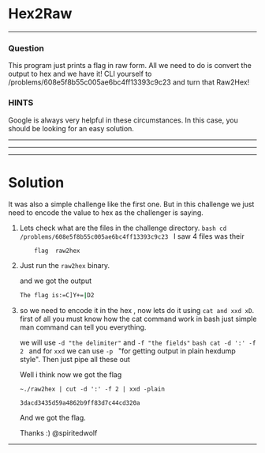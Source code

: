 # Hex2Raw 
---
### Question

This program just prints a flag in raw form. All we need to do is convert the output to hex and we have it! CLI yourself to /problems/608e5f8b55c005ae6bc4ff13393c9c23 and turn that Raw2Hex!

### HINTS

Google is always very helpful in these circumstances. In this case, you should be looking for an easy solution.

---
---
---
# Solution

It was also a simple challenge like the first one. But in this challenge we just need to encode the value to hex as the challenger is saying. 

1. Lets check what are the files in the challenge directory.
        ```bash
        cd /problems/608e5f8b55c005ae6bc4ff13393c9c23
        ```
        I saw 4 files was their 
    ```
        flag  raw2hex
    ```
2. Just run the ```raw2hex``` binary.

    and we got the output
        
    ```bash
    The flag is:=C]Y+=|D2
    ```

3. so we need to encode it in the hex , now lets do it using ```cat and xxd xD```.
   first of all you must know how the cat command work in bash just simple man command can tell you everything. 
  
   we will use ```-d "the delimiter"``` and  ```-f "the fields"```
        ```bash
        cat -d ':' -f 2
        ```
    and for ```xxd``` we can use ```-p ``` "for getting output in plain hexdump style". Then just pipe all these out
    
    Well i think now we got the flag
    
    ```
    ~./raw2hex | cut -d ':' -f 2 | xxd -plain
    
    3dacd3435d59a4862b9ff83d7c44cd320a
    ```
   
   And we got the flag.

   Thanks :) 
   @spiritedwolf

---
